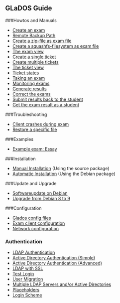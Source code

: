 ## GLaDOS Guide

###Howtos and Manuals

* [Create an exam](create-exam.md)
* [Remote Backup Path](remote-backup-path.md)
* [Create a zip-file as exam file](create-zip-exam-file.md)
* [Create a squashfs-filesystem as exam file](create-squashfs-exam-file.md)
* [The exam view](exam-view.md)
* [Create a single ticket](create-single-ticket.md)
* [Create multiple tickets](create-multiple-tickets.md)
* [The ticket view ](ticket-view.md)
* [Ticket states](ticket-states.md)
* [Taking an exam](take-exam.md)
* [Monitoring exams](monitoring-exams.md)
* [Generate results](generate-results.md)
* [Correct the exams](correct-exams.md)
* [Submit results back to the student](submit-results.md)
* [Get the exam result as a student](get-exam-result.md)

###Troubleshooting

* [Client crashes during exam](client-crash.md)
* [Restore a specific file](restore-specific-file.md)

###Examples

* [Example exam: Essay](example-exam-essay.md)

###Installation

* [Manual Installation](manual-install.md) (Using the source package)
* [Automatic Installation](deb-install.md) (Using the Debian package)

###Update and Upgrade

* [Softwareupdate on Debian](deb-update.md)
* [Upgrade from Debian 8 to 9](deb-8to9-upgrade.md)

###Configuration

* [Glados config files](config-files.md)
* [Exam client configuration](client-config.md)
* [Network configuration](network-config.md)

### Authentication

* [LDAP Authentication](ldap-authentication.md)
* [Active Directory Authentication (Simple)](ad-authentication-simple.md)
* [Active Directory Authentication (Advanced)](ad-authentication-advanced.md)
* [LDAP with SSL](ldap-ssl.md)
* [Test Login](test-login.md)
* [User Migration](user-migration.md)
* [Multiple LDAP Servers and/or Active Directories](multiple-ldaps.md)
* [Placeholders](auth-placeholders.md)
* [Login Scheme](login-scheme.md)